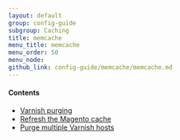 ```yaml
---
layout: default
group: config-guide
subgroup: Caching
title: memcache
menu_title: memcache
menu_order: 50
menu_node: 
github_link: config-guide/memcache/memcache.md
---
```


#### Contents
*	<a href="#use-varnish-magento-purge">Varnish purging</a>
*	<a href="#use-varnish-cache">Refresh the Magento cache</a>
*	<a href="#use-varnish-magento-purge">Purge multiple Varnish hosts</a>

